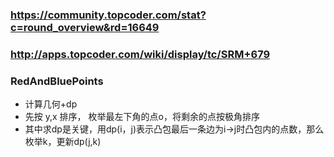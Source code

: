 ### https://community.topcoder.com/stat?c=round_overview&rd=16649
### http://apps.topcoder.com/wiki/display/tc/SRM+679

### RedAndBluePoints
* 计算几何+dp
* 先按 y,x 排序， 枚举最左下角的点o，将剩余的点按极角排序
* 其中求dp是关键，用dp(i，j)表示凸包最后一条边为i->j时凸包内的点数，那么枚举k，更新dp(j,k)
